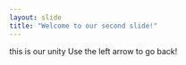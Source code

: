 ```yaml
---
layout: slide
title: "Welcome to our second slide!"
---
```

this is our unity
Use the left arrow to go back!
